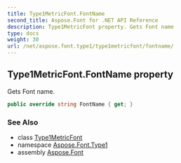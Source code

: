 ```yaml
---
title: Type1MetricFont.FontName
second_title: Aspose.Font for .NET API Reference
description: Type1MetricFont property. Gets Font name
type: docs
weight: 30
url: /net/aspose.font.type1/type1metricfont/fontname/
---
```

## Type1MetricFont.FontName property

Gets Font name.

```csharp
public override string FontName { get; }
```

### See Also

* class [Type1MetricFont](../)
* namespace [Aspose.Font.Type1](../../type1metricfont/)
* assembly [Aspose.Font](../../../)


